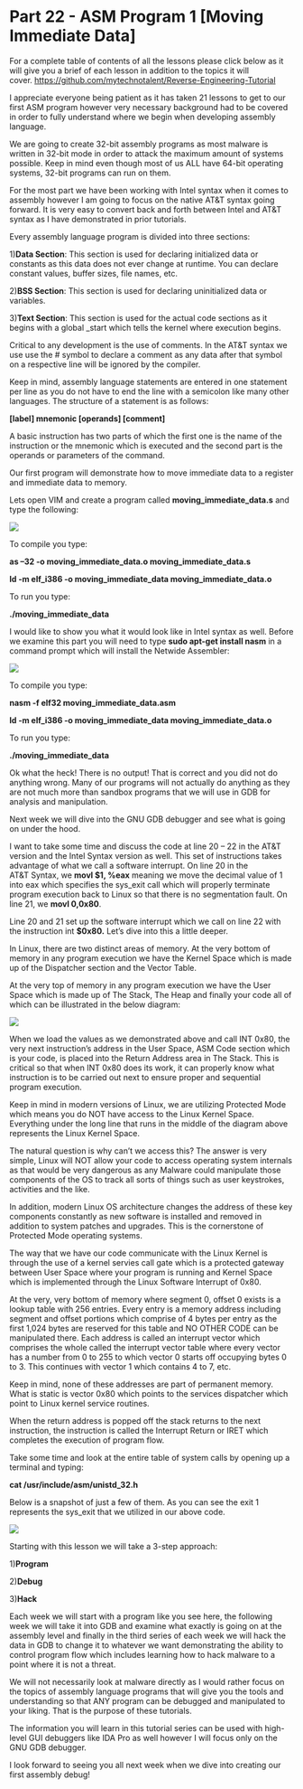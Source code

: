 # Part 22 - ASM Program 1 \[Moving Immediate Data\]

For a complete table of contents of all the lessons please click below as it will give you a brief of each lesson in addition to the topics it will cover.&nbsp;https://github.com/mytechnotalent/Reverse-Engineering-Tutorial

I appreciate everyone being patient as it has taken 21 lessons to get to our first ASM program however very necessary background had to be covered in order to fully understand where we begin when developing assembly language.

We are going to create 32-bit assembly programs as most malware is written in 32-bit mode in order to attack the maximum amount of systems possible. Keep in mind even though most of us ALL have 64-bit operating systems, 32-bit programs can run on them.

For the most part we have been working with Intel syntax when it comes to assembly however I am going to focus on the native AT&amp;T syntax going forward. It is very easy to convert back and forth between Intel and AT&amp;T syntax as I have demonstrated in prior tutorials.

Every assembly language program is divided into three sections:

1)__Data Section__: This section is used for declaring initialized data or constants as this data does not ever change at runtime. You can declare constant values, buffer sizes, file names, etc.

2)__BSS Section__: This section is used for declaring uninitialized data or variables.

3)__Text Section__: This section is used for the actual code sections as it begins with a global \_start which tells the kernel where execution begins.

Critical to any development is the use of comments. In the AT&amp;T syntax we use use the \# symbol to declare a comment as any data after that symbol on a respective line will be ignored by the compiler.

Keep in mind, assembly language statements are entered in one statement per line as you do not have to end the line with a semicolon like many other languages. The structure of a statement is as follows:

__\[label\] mnemonic \[operands\] \[comment\]__

A basic instruction has two parts of which the first one is the name of the instruction or the mnemonic which is executed and the second part is the operands or parameters of the command.

Our first program will demonstrate how to move immediate data to a register and immediate data to memory.

Lets open VIM and create a program called __moving\_immediate\_data.s__ and type the following:

<div class="slate-resizable-image-embed slate-image-embed__resize-full-width"><img src="/imgs/1520242191439.jpg"/></div>

To compile you type:

__as –32 -o moving\_immediate\_data.o moving\_immediate\_data.s__

__ld -m elf\_i386 -o moving\_immediate\_data moving\_immediate\_data.o__

To run you type:

__./moving\_immediate\_data__

I would like to show you what it would look like in Intel syntax as well. Before we examine this part you will need to type __sudo apt-get install nasm__ in a command prompt which will install the Netwide Assembler:

<div class="slate-resizable-image-embed slate-image-embed__resize-full-width"><img src="/imgs/1520145572968.jpg"/></div>

To compile you type:

__nasm -f elf32 moving\_immediate\_data.asm__

__ld -m elf\_i386 -o moving\_immediate\_data moving\_immediate\_data.o__

To run you type:

__./moving\_immediate\_data__

Ok what the heck! There is no output! That is correct and you did not do anything wrong. Many of our programs will not actually do anything as they are not much more than sandbox programs that we will use in GDB for analysis and manipulation.

Next week we will dive into the GNU GDB debugger and see what is going on under the hood.

I want to take some time and discuss the code at line 20 – 22 in the AT&amp;T version and the Intel Syntax version as well. This set of instructions takes advantage of what we call a software interrupt. On line 20 in the AT&amp;T&nbsp;Syntax, we __movl $1, %eax__ meaning we move the decimal value of 1 into eax which specifies the sys\_exit call which will properly terminate program execution back to Linux so that there is no segmentation fault. On line 21, we __movl $0, %ebx__ which moves 0 into ebx to show that the program successfully executed and finally we see int __$0x80__.

Line 20 and 21 set up the software interrupt which we call on line 22 with the instruction int __$0x80.__ Let’s dive into this a little deeper.

In Linux, there are two distinct areas of memory. At the very bottom of memory in any program execution we have the Kernel Space which is made up of the Dispatcher section and the Vector Table.

At the very top of memory in any program execution we have the User Space which is made up of The Stack, The Heap and finally your code all of which can be illustrated in the below diagram:

<div class="slate-resizable-image-embed slate-image-embed__resize-middle"><img src="/imgs/1520146256303.jpg"/></div>

When we load the values as we demonstrated above and call INT 0x80, the very next instruction’s address in the User Space, ASM Code section which is your code, is placed into the Return Address area in The Stack. This is critical so that when INT 0x80 does its work, it can properly know what instruction is to be carried out next to ensure proper and sequential program execution.

Keep in mind in modern versions of Linux, we are utilizing Protected Mode which means you do NOT have access to the Linux Kernel Space. Everything under the long line that runs in the middle of the diagram above represents the Linux Kernel Space.

The natural question is why can’t we access this? The answer is very simple, Linux will NOT allow your code to access operating system internals as that would be very dangerous as any Malware could manipulate those components of the OS to track all sorts of things such as user keystrokes, activities and the like.

In addition, modern Linux OS architecture changes the address of these key components constantly as new software is installed and removed in addition to system patches and upgrades. This is the cornerstone of Protected Mode operating systems.

The way that we have our code communicate with the Linux Kernel is through the use of a kernel servies call gate which is a protected gateway between User Space where your program is running and Kernel Space which is implemented through the Linux Software Interrupt of 0x80.

At the very, very bottom of memory where segment 0, offset 0 exists is a lookup table with 256 entries. Every entry is a memory address including segment and offset portions which comprise of 4 bytes per entry as the first 1,024 bytes are reserved for this table and NO OTHER CODE can be manipulated there. Each address is called an interrupt vector which comprises the whole called the interrupt vector table where every vector has a number from 0 to 255 to which vector 0 starts off occupying bytes 0 to 3. This continues with vector 1 which contains 4 to 7, etc.

Keep in mind, none of these addresses are part of permanent memory. What is static is vector 0x80 which points to the services dispatcher which point to Linux kernel service routines.

When the return address is popped off the stack returns to the next instruction, the instruction is called the Interrupt Return or IRET which completes the execution of program flow.

Take some time and look at the entire table of system calls by opening up a terminal and typing:

__cat /usr/include/asm/unistd\_32.h__

Below is a snapshot of just a few of them. As you can see the exit 1 represents the sys\_exit that we utilized in our above code.

<div class="slate-resizable-image-embed slate-image-embed__resize-full-width"><img src="/imgs/1520194548094.jpg"/></div>

Starting with this lesson we will take a 3-step approach:

1)__Program__

2)__Debug__

3)__Hack__

Each week we will start with a program like you see here, the following week we will take it into GDB and examine what exactly is going on at the assembly level and finally in the third series of each week we will hack the data in GDB to change it to whatever we want demonstrating the ability to control program flow which includes learning how to hack malware to a point where it is not a threat.

We will not necessarily look at malware directly as I would rather focus on the topics of assembly language programs that will give you the tools and understanding so that ANY program can be debugged and manipulated to your liking. That is the purpose of these tutorials.

The information you will learn in this tutorial series can be used with high-level GUI debuggers like IDA Pro as well however I will focus only on the GNU GDB debugger.

I look forward to seeing you all next week when we dive into creating our first assembly debug!